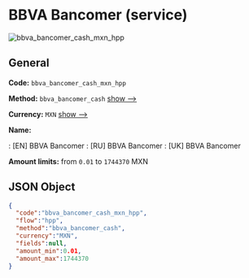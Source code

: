 
# BBVA Bancomer (service) 
![bbva_bancomer_cash_mxn_hpp](https://static.openfintech.io/payment_methods/bbva_bancomer_cash_mxn_hpp/logo.svg?w=400&c=v0.59.26#w200)  

## General 
 
**Code:** `bbva_bancomer_cash_mxn_hpp` 
 
**Method:** `bbva_bancomer_cash` 
 [show -->](/payment-methods/bbva_bancomer_cash/) 
 
**Currency:** `MXN` [show -->](/currencies/MXN/) 
 
**Name:** 
 
:	[EN] BBVA Bancomer 
:	[RU] BBVA Bancomer 
:	[UK] BBVA Bancomer 
 
**Amount limits:** from `0.01` to `1744370` MXN 

## JSON Object 

```json
{
  "code":"bbva_bancomer_cash_mxn_hpp",
  "flow":"hpp",
  "method":"bbva_bancomer_cash",
  "currency":"MXN",
  "fields":null,
  "amount_min":0.01,
  "amount_max":1744370
}
```  

